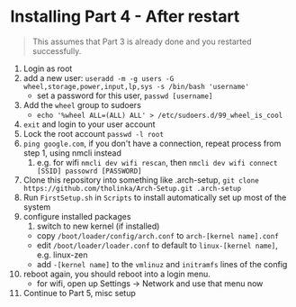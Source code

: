 # Installing Part 4 - After restart

> This assumes that Part 3 is already done and you restarted successfully.

1. Login as root
2. add a new user: `useradd -m -g users -G wheel,storage,power,input,lp,sys -s /bin/bash 'username'`
    * set a password for this user, `passwd [username]`
3. Add the `wheel` group to sudoers
   * `echo '%wheel ALL=(ALL) ALL' > /etc/sudoers.d/99_wheel_is_cool`
4. `exit` and login to your user account
5. Lock the root account `passwd -l root`
6. `ping google.com`, if you don't have a connection, repeat process from step 1, using nmcli instead
   1. e.g. for wifi `nmcli dev wifi rescan`, then `nmcli dev wifi connect [SSID] passowrd [PASSWORD]`
7. Clone this repository into something like .arch-setup, `git clone https://github.com/tholinka/Arch-Setup.git .arch-setup`
8. Run `FirstSetup.sh` in `Scripts` to install automatically set up most of the system
9. configure installed packages
    1. switch to new kernel (if installed)
      * copy `/boot/loader/config/arch.conf` to `arch-[kernel name].conf`
      * edit `/boot/loader/loader.conf` to default to `linux-[kernel name]`, e.g. linux-zen
      * add `-[kernel name]` to the `vmlinuz` and `initramfs` lines of the config
10. reboot again, you should reboot into a login menu.
    * for wifi, open up Settings -> Network and use that menu now
11. Continue to Part 5, misc setup
